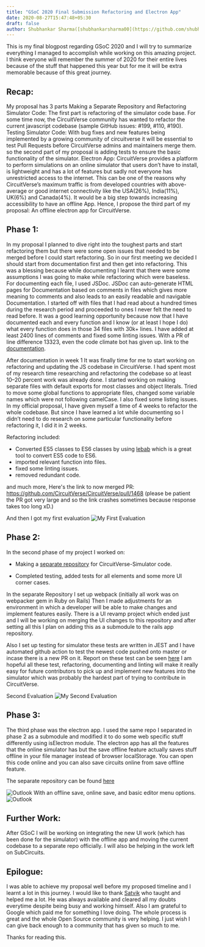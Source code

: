 ```yaml
---
title: "GSoC 2020 Final Submission Refactoring and Electron App"
date: 2020-08-27T15:47:48+05:30
draft: false
author: Shubhankar Sharma([shubhankarsharma00](https://github.com/shubhankarsharma00))
---
```


This is my final blogpost regarding GSoC 2020 and I will try to summarize everything I managed to accomplish while working on this amazing project. I think everyone will remember the summer of 2020 for their entire lives because of the stuff that happened this year but for me it will be extra memorable because of this great journey.

## Recap:

My proposal has 3 parts Making a Separate Repository and Refactoring Simulator Code: The first part is refactoring of the simulator code base. For some time now, the CircuitVerse community has wanted to refactor the current javascript codebase (sample GitHub issues: #199, #110, #190). Testing Simulator Code: With bug fixes and new features being implemented by a growing community of circuitverse it will be essential to test Pull Requests before CircuitVerse admins and maintainers merge them. so the second part of my proposal is adding tests to ensure the basic functionality of the simulator. Electron App: CircuitVerse provides a platform to perform simulations on an online simulator that users don’t have to install, is lightweight and has a lot of features but sadly not everyone has unrestricted access to the internet. This can be one of the reasons why CircuitVerse’s maximum traffic is from developed countries with above-average or good internet connectivity like the USA(26%), India(11%), UK(6%) and Canada(4%). It would be a big step towards increasing accessibility to have an offline App. Hence, I propose the third part of my proposal: An offline electron app for CircuitVerse.

## Phase 1:

In my proposal I planned to dive right into the toughest parts and start refactoring them but there were some open issues that needed to be merged before I could start refactoring. So in our first meeting we decided I should start from documentation first and then get into refactoring. This was a blessing because while documenting I learnt that there were some assumptions I was going to make while refactoring which were baseless. 
For documenting each file, I used JSDoc. JSDoc can auto-generate HTML pages for Documentation based on comments in files which gives more meaning to comments and also leads to an easily readable and navigable Documentation.
I started off with files that I had read about a hundred times during the research period and proceeded to ones I never felt the need to read before. It was a good learning opportunity because now that I have documented each and every function and I know (or at least I hope I do) what every function does in those 34 files with 30k+ lines. I have added at least 2400 lines of comments and fixed some linting issues. With a PR of line difference 13323, even the code climate bot has given up. 
link to the [documentation](http://shubhankarsharma00.tech/out/index.html).

After documentation in week 1 It was finally time for me to start working on refactoring and updating the JS codebase in CircuitVerse.
I had spent most of my research time researching and refactoring the codebase so at least 10–20 percent work was already done. I started working on making separate files with default exports for most classes and object literals. Tried to move some global functions to appropriate files, changed some variable names which were not following camelCase. I also fixed some listing issues.
In my official proposal, I have given myself a time of 4 weeks to refactor the whole codebase. But since I have learned a lot while documenting so I didn’t need to do research on some particular functionality before refactoring it, I did it in 2 weeks.

Refactoring included:
+ Converted ES5 classes to ES6 classes by using [lebab](https://github.com/lebab/lebab) which is a great tool to convert ES5 code to ES6.
+ imported relevant function into files.
+ fixed some linting issues.
+ removed redundant code.

and much more, Here's the link to now merged 
PR: https://github.com/CircuitVerse/CircuitVerse/pull/1468
(please be patient the PR got very large and so the link crashes sometimes because response takes too long xD.)

And then I got my first evaluation
![My First Evaluation](/img/eval1.jpg)

## Phase 2:

In the second phase of my project I worked on:
+ Making a [separate repository](https://github.com/shubhankarsharma00/Cv-frontend) for CircuitVerse-Simulator code.

+ Completed testing, added tests for all elements and some more UI corner cases.

In the separate Repository I set up webpack (initially all work was on webpacker gem in Ruby on Rails) Then I made adjustments for an environment in which a developer will be able to make changes and implement features easily. There is a UI revamp project which ended just and I will be working on merging the UI changes to this repository and after setting all this I plan on adding this as a submodule to the rails app repository.


Also I set up testing for simulator these tests are written in JEST and I have automated github action to test the newest code pushed onto master or incase there is a new PR on it. Report on these test can be seen [here](https://github.com/shubhankarsharma00/Cv-frontend/actions)
I am hopeful all these test, refactoring, documenting and linting will make it really easy for future contributors to pick up and implement new features into the simulator which was probably the hardest part of trying to contribute in CircuitVerse.


Second Evaluation
![My Second Evaluation](/img/eval2.jpg)

## Phase 3:

The third phase was the electron app. I used the same repo I separated in phase 2 as a submodule and modified it to do some web specific stuff differently using isElectron module. The electron app has all the features that the online simulator has but the save offline feature actually saves stuff offline in your file manager instead of browser localStorage. You can open this code online and you can also save circuits online from save offline feature. 

The separate repository can be found [here](https://github.com/shubhankarsharma00/cv-electron)

![Outlook](/img/electron-app.jpg)
With an offline save, online save, and basic editor menu options.
![Outlook](/img/electron-app-save.jpg)

## Further Work:
After GSoC I will be working on integrating the new UI work (which has been done for the simulator) with the offline app and moving the current codebase to a separate repo officially. 
I will also be helping in the work left on SubCircuits.

## Epilogue:

I was able to achieve my proposal well before my proposed timeline and I learnt a lot in this journey. I would like to thank [Satvik](https://github.com/satu0king) who taught and helped me a lot. He was always available and cleared all my doubts everytime despite being busy and working himself. Also I am grateful to Google which paid me for something I love doing. The whole process is great and the whole Open Source community is very helping. I just wish I can give back enough to a community that has given so much to me.

Thanks for reading this.